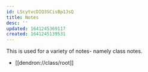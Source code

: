 ```yaml
---
id: LScytvcDIQ3SCisBp1JsQ
title: Notes
desc: ''
updated: 1641245369117
created: 1641245139531
---
```

This is used for a variety of notes- namely class notes.

- [[dendron://class/root]]


